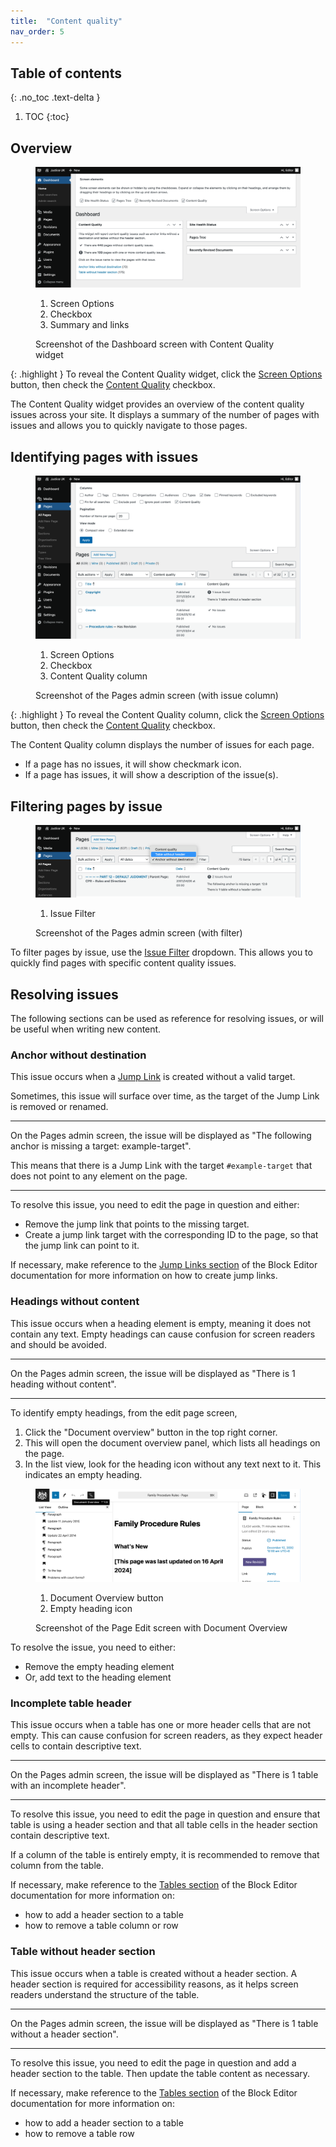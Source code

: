 ```yaml
---
title:  "Content quality"
nav_order: 5
---
```


## Table of contents
{: .no_toc .text-delta }

1. TOC
{:toc}

## Overview

<figure class="mb-5">
  <div class="annotated-screenshot">
   <img alt="Screenshot of the Dashboard screen with Content Quality widget" src="../assets/content-quality-dashboard-widget.png" />
   <ol>
      <li id="annotation-screen-options" class="label" style="top: 38%; right: 5%;" >Screen Options</li>
      <li id="annotation-checkbox" class="label" style="top: 30%; left: 54%;" >Checkbox</li>
      <li id="annotation-revision-summary" class="label" style="top: 80%; left: 35%;" >Summary and links</li>
   </ol>
  </div>
  <figcaption>Screenshot of the Dashboard screen with Content Quality widget</figcaption>
</figure>

{: .highlight }
To reveal the Content Quality widget, click the [Screen Options](#annotation-screen-options) button, 
then check the [Content Quality](#annotation-checkbox) checkbox.

The Content Quality widget provides an overview of the content quality issues across your site. It displays a summary of the number of pages with issues and allows you to quickly navigate to those pages.

## Identifying pages with issues

<figure class="mb-5">
  <div class="annotated-screenshot">
   <img alt="Screenshot of the Pages admin screen (with issue column)" src="../assets/content-quality-pages-screen-column.png" />
   <ol>
      <li id="annotation-screen-options" class="label" style="top: 36%; right: 5%;" >Screen Options</li>
      <li id="annotation-checkbox" class="label" style="top: 18%; left: 52%;" >Checkbox</li>
      <li id="annotation-revision-summary" class="label" style="bottom: 38%; left: 64%;" >Content Quality column</li>
   </ol>
  </div>
  <figcaption>Screenshot of the Pages admin screen (with issue column)</figcaption>
</figure>

{: .highlight }
To reveal the Content Quality column, click the [Screen Options](#annotation-screen-options) button, 
then check the [Content Quality](#annotation-checkbox) checkbox.

The Content Quality column displays the number of issues for each page.

- If a page has no issues, it will show checkmark icon.
- If a page has issues, it will show a description of the issue(s).

## Filtering pages by issue

<figure class="mb-5">
  <div class="annotated-screenshot">
   <img alt="Screenshot of the Pages admin screen (with filter)" src="../assets/content-quality-pages-screen-filter.png" />
   <ol>
      <li id="annotation-filter" class="label" style="top: 18%; left: 52%;" >Issue Filter</li>
   </ol>
  </div>
  <figcaption>Screenshot of the Pages admin screen (with filter)</figcaption>
</figure>

To filter pages by issue, use the [Issue Filter](#annotation-filter) dropdown. This allows you to quickly find pages with specific content quality issues.

## Resolving issues

The following sections can be used as reference for resolving issues, or will be useful when writing new content.

### Anchor without destination

This issue occurs when a [Jump Link](/editing/block-editor.html#links-and-jump-links) is created without a valid target.

Sometimes, this issue will surface over time, as the target of the Jump Link is removed or renamed.

---

On the Pages admin screen, the issue will be displayed as "The following anchor is missing a target: example-target".

This means that there is a Jump Link with the target `#example-target` that does not point to any element on the page.

---

To resolve this issue, you need to edit the page in question and either:

- Remove the jump link that points to the missing target.
- Create a jump link target with the corresponding ID to the page, so that the jump link can point to it.

If necessary, make reference to the [Jump Links section](/editing/block-editor.html#links-and-jump-links) of the Block Editor documentation for more information on how to create jump links.

### Headings without content

This issue occurs when a heading element is empty, meaning it does not contain any text. Empty headings can cause confusion for screen readers and should be avoided.

---

On the Pages admin screen, the issue will be displayed as "There is 1 heading without content".

---

To identify empty headings, from the edit page screen, 

1. Click the "Document overview" button in the top right corner. 
2. This will open the document overview panel, which lists all headings on the page.
3. In the list view, look for the heading icon without any text next to it. This indicates an empty heading.

<figure class="mb-5">
  <div class="annotated-screenshot">
   <img alt="Screenshot of the Page Edit screen with Document Overview" src="../assets/content-quality-editor-empty-headings.png" />
   <ol>
      <li id="annotation-editor-document-overview" class="label" style="top: 6%;left: 28%;" >Document Overview button</li>
      <li id="annotation-editor-heading" class="label" style="top: 71%; left: 8%;" >Empty heading icon</li>
   </ol>
  </div>
  <figcaption>Screenshot of the Page Edit screen with Document Overview</figcaption>
</figure>

To resolve the issue, you need to either:

- Remove the empty heading element
- Or, add text to the heading element

### Incomplete table header

This issue occurs when a table has one or more header cells that are not empty. This can cause confusion for screen readers, as they expect header cells to contain descriptive text.

---

On the Pages admin screen, the issue will be displayed as "There is 1 table with an incomplete header".

---

To resolve this issue, you need to edit the page in question and ensure that table is using a header section and that all table cells in the header section contain descriptive text.

If a column of the table is entirely empty, it is recommended to remove that column from the table.

If necessary, make reference to the [Tables section](/editing/block-editor.html#tables) of the Block Editor documentation for more information on:

- how to add a header section to a table
- how to remove a table column or row

### Table without header section

This issue occurs when a table is created without a header section. A header section is required for accessibility reasons, as it helps screen readers understand the structure of the table.

---

On the Pages admin screen, the issue will be displayed as "There is 1 table without a header section".

---

To resolve this issue, you need to edit the page in question and add a header section to the table. Then update the table content as necessary.

If necessary, make reference to the [Tables section](/editing/block-editor.html#tables) of the Block Editor documentation for more information on:

- how to add a header section to a table
- how to remove a table row
